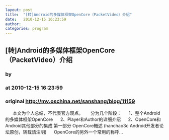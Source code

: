 ```yaml
---
layout: post
title:  "[转]Android的多媒体框架OpenCore（PacketVideo）介绍"
date:   2010-12-15 16:23:59
author: 
categories: program
---
```


## [转]Android的多媒体框架OpenCore（PacketVideo）介绍
### by 
### at 2010-12-15 16:23:59
### original <http://my.oschina.net/sanshang/blog/11159>

      本文为个人总结，不代表官方观点。      分为几个阶段：      1、整个Android的多媒体框架OpenCore      2、Player和Author的详细介绍      2、OpenCore和Android其他部分的集成 第一部分 OpenCore概述 (hanchao3c Android开发者论坛原创，转载请注明)      OpenCore的另外一个常用的称呼...